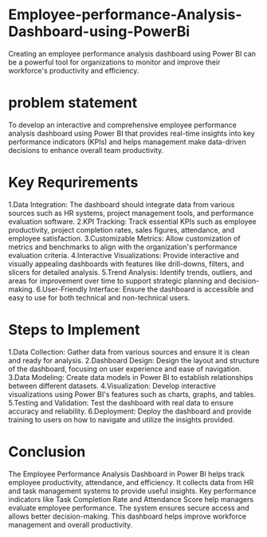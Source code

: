 # Employee-performance-Analysis-Dashboard-using-PowerBi
Creating an employee performance analysis dashboard using Power BI can be a powerful tool for organizations to monitor and improve their workforce's productivity and efficiency.
# problem statement
To develop an interactive and comprehensive employee performance analysis dashboard using Power BI that provides real-time insights into key performance indicators (KPIs) and helps management make data-driven decisions to enhance overall team productivity.

# Key Requrirements

1.Data Integration: The dashboard should integrate data from various sources such as HR systems, project management tools, and performance evaluation software.
2.KPI Tracking: Track essential KPIs such as employee productivity, project completion rates, sales figures, attendance, and employee satisfaction.
3.Customizable Metrics: Allow customization of metrics and benchmarks to align with the organization's performance evaluation criteria.
4.Interactive Visualizations: Provide interactive and visually appealing dashboards with features like drill-downs, filters, and slicers for detailed analysis.
5.Trend Analysis: Identify trends, outliers, and areas for improvement over time to support strategic planning and decision-making.
6.User-Friendly Interface: Ensure the dashboard is accessible and easy to use for both technical and non-technical users.

# Steps to Implement

1.Data Collection: Gather data from various sources and ensure it is clean and ready for analysis.
2.Dashboard Design: Design the layout and structure of the dashboard, focusing on user experience and ease of navigation.
3.Data Modeling: Create data models in Power BI to establish relationships between different datasets.
4.Visualization: Develop interactive visualizations using Power BI's features such as charts, graphs, and tables.
5.Testing and Validation: Test the dashboard with real data to ensure accuracy and reliability.
6.Deployment: Deploy the dashboard and provide training to users on how to navigate and utilize the insights provided.

# Conclusion
The Employee Performance Analysis Dashboard in Power BI helps track employee productivity, attendance, and efficiency. It collects data from HR and task management systems to provide useful insights. Key performance indicators like Task Completion Rate and Attendance Score help managers evaluate employee performance. The system ensures secure access and allows better decision-making. This dashboard helps improve workforce management and overall productivity.




